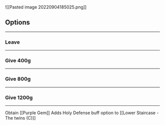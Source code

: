 ![[Pasted image 20220904185025.png]]

## Options
---

### Leave
---

### Give 400g
---

### Give 800g
---

### Give 1200g
---
Obtain [[Purple Gem]]
Adds Holy Defense buff option to [[Lower Staircase - The twins (C)]]